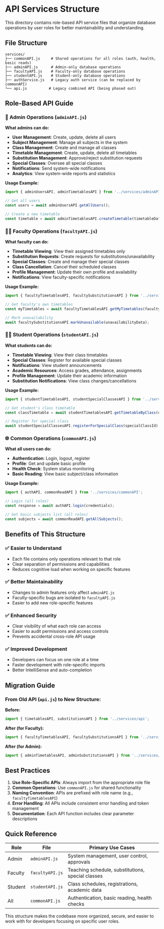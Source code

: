 # API Services Structure

This directory contains role-based API service files that organize database operations by user roles for better maintainability and understanding.

## File Structure

```
services/
├── commonAPI.js     # Shared operations for all roles (auth, health, basic reads)
├── adminAPI.js      # Admin-only database operations  
├── facultyAPI.js    # Faculty-only database operations
├── studentAPI.js    # Student-only database operations
├── authService.js   # Legacy auth service (can be replaced by commonAPI)
└── api.js          # Legacy combined API (being phased out)
```

## Role-Based API Guide

### 🔧 Admin Operations (`adminAPI.js`)
**What admins can do:**
- **User Management**: Create, update, delete all users
- **Subject Management**: Manage all subjects in the system
- **Class Management**: Create and manage all classes
- **Timetable Management**: Create, update, delete all timetables
- **Substitution Management**: Approve/reject substitution requests
- **Special Classes**: Oversee all special classes
- **Notifications**: Send system-wide notifications
- **Analytics**: View system-wide reports and statistics

**Usage Example:**
```javascript
import { adminUsersAPI, adminTimetablesAPI } from '../services/adminAPI';

// Get all users
const users = await adminUsersAPI.getAllUsers();

// Create a new timetable
const timetable = await adminTimetablesAPI.createTimetable(timetableData);
```

### 👨‍🏫 Faculty Operations (`facultyAPI.js`)
**What faculty can do:**
- **Timetable Viewing**: View their assigned timetables only
- **Substitution Requests**: Create requests for substitutions/unavailability
- **Special Classes**: Create and manage their special classes
- **Class Cancellation**: Cancel their scheduled classes
- **Profile Management**: Update their own profile and availability
- **Notifications**: View faculty-specific notifications

**Usage Example:**
```javascript
import { facultyTimetablesAPI, facultySubstitutionsAPI } from '../services/facultyAPI';

// Get faculty's own timetables
const myTimetables = await facultyTimetablesAPI.getMyTimetables(facultyId);

// Mark unavailability
await facultySubstitutionsAPI.markUnavailable(unavailabilityData);
```

### 👨‍🎓 Student Operations (`studentAPI.js`)
**What students can do:**
- **Timetable Viewing**: View their class timetables
- **Special Classes**: Register for available special classes
- **Notifications**: View student announcements
- **Academic Resources**: Access grades, attendance, assignments
- **Profile Management**: Update their academic information
- **Substitution Notifications**: View class changes/cancellations

**Usage Example:**
```javascript
import { studentTimetablesAPI, studentSpecialClassesAPI } from '../services/studentAPI';

// Get student's class timetable
const classTimetable = await studentTimetablesAPI.getTimetableByClass(classId);

// Register for special class
await studentSpecialClassesAPI.registerForSpecialClass(specialClassId);
```

### 🌐 Common Operations (`commonAPI.js`)
**What all users can do:**
- **Authentication**: Login, logout, register
- **Profile**: Get and update basic profile
- **Health Check**: System status monitoring
- **Basic Reading**: View basic subject/class information

**Usage Example:**
```javascript
import { authAPI, commonReadAPI } from '../services/commonAPI';

// Login (all roles)
const response = await authAPI.login(credentials);

// Get basic subjects list (all roles)
const subjects = await commonReadAPI.getAllSubjects();
```

## Benefits of This Structure

### ✅ **Easier to Understand**
- Each file contains only operations relevant to that role
- Clear separation of permissions and capabilities
- Reduces cognitive load when working on specific features

### ✅ **Better Maintainability**
- Changes to admin features only affect `adminAPI.js`
- Faculty-specific bugs are isolated to `facultyAPI.js`
- Easier to add new role-specific features

### ✅ **Enhanced Security**
- Clear visibility of what each role can access
- Easier to audit permissions and access controls
- Prevents accidental cross-role API usage

### ✅ **Improved Development**
- Developers can focus on one role at a time
- Faster development with role-specific imports
- Better IntelliSense and auto-completion

## Migration Guide

### From Old API (`api.js`) to New Structure:

**Before:**
```javascript
import { timetablesAPI, substitutionsAPI } from '../services/api';
```

**After (for Faculty):**
```javascript
import { facultyTimetablesAPI, facultySubstitutionsAPI } from '../services/facultyAPI';
```

**After (for Admin):**
```javascript
import { adminTimetablesAPI, adminSubstitutionsAPI } from '../services/adminAPI';
```

## Best Practices

1. **Use Role-Specific APIs**: Always import from the appropriate role file
2. **Common Operations**: Use `commonAPI.js` for shared functionality
3. **Naming Convention**: APIs are prefixed with role name (e.g., `facultyTimetablesAPI`)
4. **Error Handling**: All APIs include consistent error handling and token management
5. **Documentation**: Each API function includes clear parameter descriptions

## Quick Reference

| Role | File | Primary Use Cases |
|------|------|-------------------|
| Admin | `adminAPI.js` | System management, user control, approvals |
| Faculty | `facultyAPI.js` | Teaching schedule, substitutions, special classes |
| Student | `studentAPI.js` | Class schedules, registrations, academic data |
| All | `commonAPI.js` | Authentication, basic reading, health checks |

This structure makes the codebase more organized, secure, and easier to work with for developers focusing on specific user roles. 